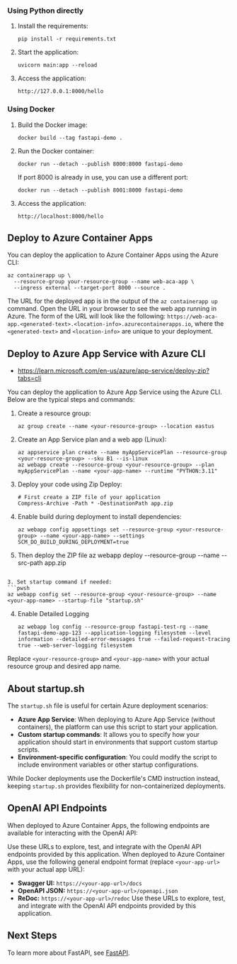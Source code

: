 
### Using Python directly

1. Install the requirements:
   ```
   pip install -r requirements.txt
   ```

2. Start the application:
   ```
   uvicorn main:app --reload
   ```

3. Access the application:
   ```
   http://127.0.0.1:8000/hello
   ```

### Using Docker

1. Build the Docker image:
   ```
   docker build --tag fastapi-demo .
   ```

2. Run the Docker container:
   ```
   docker run --detach --publish 8000:8000 fastapi-demo
   ```
   
   If port 8000 is already in use, you can use a different port:
   ```
   docker run --detach --publish 8001:8000 fastapi-demo
   ```

3. Access the application:
   ```
   http://localhost:8000/hello
   ```

## Deploy to Azure Container Apps

You can deploy the application to Azure Container Apps using the Azure CLI:

```
az containerapp up \
  --resource-group your-resource-group --name web-aca-app \
  --ingress external --target-port 8000 --source .
```

The URL for the deployed app is in the output of the `az containerapp up` command. Open the URL in your browser to see the web app running in Azure. The form of the URL will look like the following: `https://web-aca-app.<generated-text>.<location-info>.azurecontainerapps.io`, where the `<generated-text>` and `<location-info>` are unique to your deployment.

## Deploy to Azure App Service with Azure CLI

- https://learn.microsoft.com/en-us/azure/app-service/deploy-zip?tabs=cli

You can deploy the application to Azure App Service using the Azure CLI. Below are the typical steps and commands:

1. Create a resource group:
   ```
   az group create --name <your-resource-group> --location eastus
   ```

2. Create an App Service plan and a web app (Linux):
   ```pwsh
   az appservice plan create --name myAppServicePlan --resource-group <your-resource-group> --sku B1 --is-linux
   az webapp create --resource-group <your-resource-group> --plan myAppServicePlan --name <your-app-name> --runtime "PYTHON:3.11"
   ```

3. Deploy your code using Zip Deploy:
   ```pwsh
   # First create a ZIP file of your application
   Compress-Archive -Path * -DestinationPath app.zip
   
4. Enable build during deployment to install dependencies:
   ```pwsh
   az webapp config appsettings set --resource-group <your-resource-group> --name <your-app-name> --settings SCM_DO_BUILD_DURING_DEPLOYMENT=true
   ```

5.  Then deploy the ZIP file
   az webapp deploy --resource-group <your-resource-group> --name <your-app-name> --src-path app.zip
   ```

3. Set startup command if needed:
   ```pwsh
   az webapp config set --resource-group <your-resource-group> --name <your-app-name> --startup-file "startup.sh"
   ```

4. Enable Detailed Logging
   ```pwsh
   az webapp log config --resource-group fastapi-test-rg --name fastapi-demo-app-123 --application-logging filesystem --level information --detailed-error-messages true --failed-request-tracing true --web-server-logging filesystem
   ```

Replace `<your-resource-group>` and `<your-app-name>` with your actual resource group and desired app name.

## About startup.sh

The `startup.sh` file is useful for certain Azure deployment scenarios:

- **Azure App Service**: When deploying to Azure App Service (without containers), the platform can use this script to start your application.
- **Custom startup commands**: It allows you to specify how your application should start in environments that support custom startup scripts.
- **Environment-specific configuration**: You could modify the script to include environment variables or other startup configurations.

While Docker deployments use the Dockerfile's CMD instruction instead, keeping `startup.sh` provides flexibility for non-containerized deployments.

## OpenAI API Endpoints

When deployed to Azure Container Apps, the following endpoints are available for interacting with the OpenAI API:


Use these URLs to explore, test, and integrate with the OpenAI API endpoints provided by this application.
 When deployed to Azure Container Apps, use the following general endpoint format (replace `<your-app-url>` with your actual app URL):
 - **Swagger UI:** `https://<your-app-url>/docs`
 - **OpenAPI JSON:** `https://<your-app-url>/openapi.json`
 - **ReDoc:** `https://<your-app-url>/redoc`
 Use these URLs to explore, test, and integrate with the OpenAI API endpoints provided by this application.

## Next Steps

To learn more about FastAPI, see [FastAPI](https://fastapi.tiangolo.com/).


